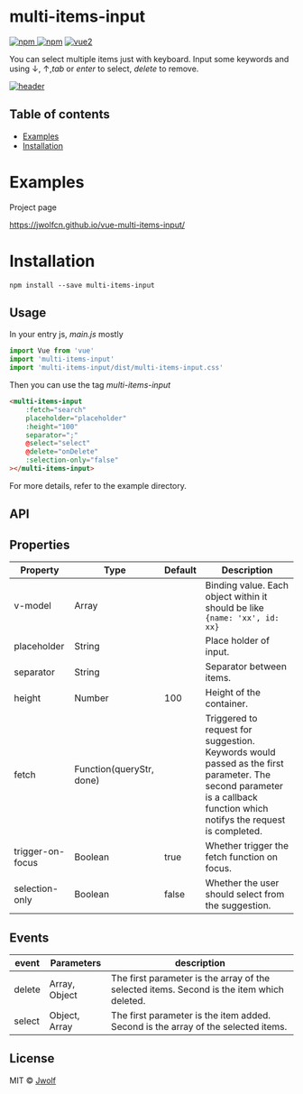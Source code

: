 # multi-items-input

[![npm](https://img.shields.io/npm/v/multi-items-input.svg) ![npm](https://img.shields.io/npm/dm/multi-items-input.svg)](https://www.npmjs.com/package/multi-items-input)
[![vue2](https://img.shields.io/badge/vue-2.x-brightgreen.svg)](https://vuejs.org/)

You can select multiple items just with keyboard. Input some keywords and using ↓, ↑,*tab* or *enter* to select, *delete* to remove. 

[![header](https://jwolfcn.github.io/vue-multi-items-input/demo.gif)](https://www.npmjs.com/package/multi-items-input)

## Table of contents

- [Examples](#examples)
- [Installation](#installation)

# Examples

Project page

https://jwolfcn.github.io/vue-multi-items-input/


# Installation

```
npm install --save multi-items-input
```

## Usage

In your entry js,  *main.js*  mostly
```javascript
import Vue from 'vue'
import 'multi-items-input'
import 'multi-items-input/dist/multi-items-input.css'
```

Then you can use the tag  *multi-items-input*

```html
<multi-items-input
    :fetch="search"
    placeholder="placeholder"
    :height="100"
    separator=";"
    @select="select"
    @delete="onDelete"
    :selection-only="false"
></multi-items-input>
```
For more details, refer to the example directory.
## API

## Properties
| Property | Type | Default | Description |
|----------|------|---------|-------------|
| v-model | Array |  | Binding value. Each object within it should be like `{name: 'xx', id: xx}` |
| placeholder | String |  | Place holder of input. |
| separator | String |  | Separator between items. |
| height | Number | 100 | Height of the container. |
| fetch | Function(queryStr, done) || Triggered to request for suggestion. Keywords would passed as the first parameter. The second parameter is a callback function which notifys the request is completed. |
|trigger-on-focus|Boolean| true| Whether trigger the  fetch function on focus.|
|selection-only|Boolean| false| Whether the user should select from the suggestion.|


## Events
| event | Parameters | description |
|-------|------|-------------|
| delete | Array, Object | The first parameter is the array of the selected items. Second is the item which deleted. |
| select | Object, Array | The first parameter is the item added. Second is the array of the selected items.  |

## License

MIT © [Jwolf](https://jwolf.cn)
